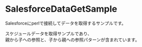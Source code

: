﻿SalesforceDataGetSample
======================
Salesforceにperlで接続してデータを取得するサンプルです。  

スケジュールデータを取得サンプルであり、  
親から子への参照と、子から親への参照パターンが含まれています。  